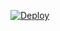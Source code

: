 

[![Deploy](https://www.herokucdn.com/deploy/button.png)](https://dashboard.heroku.com/new?template=https://github.com/DanyTPG/ghiik/dyjixhk)

